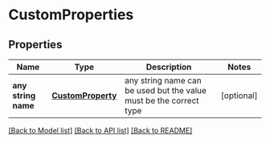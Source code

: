 # CustomProperties


## Properties
Name | Type | Description | Notes
------------ | ------------- | ------------- | -------------
**any string name** | [**CustomProperty**](CustomProperty.md) | any string name can be used but the value must be the correct type | [optional]

[[Back to Model list]](../README.md#documentation-for-models) [[Back to API list]](../README.md#documentation-for-api-endpoints) [[Back to README]](../README.md)


